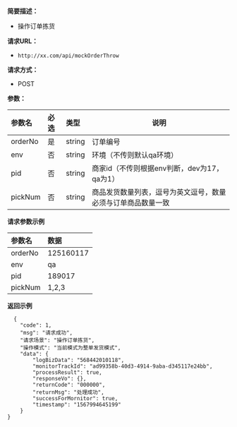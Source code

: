     
**简要描述：** 

- 操作订单拣货

**请求URL：** 
- ` http://xx.com/api/mockOrderThrow `
  
**请求方式：**
- POST 

**参数：** 

|参数名|必选|类型|说明|
|:----    |:---|:----- |-----   |
|orderNo |是  |string | 订单编号    |
|env |否  |string |环境（不传则默认qa环境）   |
|pid |否  |string |商家id（不传则根据env判断，dev为17，qa为1）   |
|pickNum |否  |string |商品发货数量列表，逗号为英文逗号，数量必须与订单商品数量一致   |


**请求参数示例**

|参数名|数据|
|:----    |:-------    |
|orderNo |125160117 |
|env	  |qa     |
|pid |189017|
|pickNum |1,2,3 |


 **返回示例**

``` 
  {
    "code": 1,
    "msg": "请求成功",
    "请求场景": "操作订单拣货",
    "操作模式": "当前模式为整单发货模式",
    "data": {
        "logBizData": "568442010118",
        "monitorTrackId": "ad99358b-40d3-4914-9aba-d345117e24bb",
        "processResult": true,
        "responseVo": {},
        "returnCode": "000000",
        "returnMsg": "处理成功",
        "successForMornitor": true,
        "timestamp": "1567994645199"
    }
}
```



